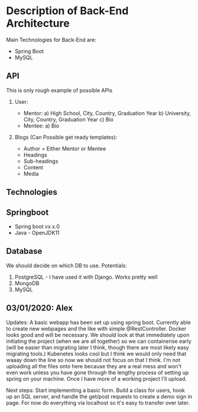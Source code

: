 # Description of Back-End Architecture

Main Technologies for Back-End are: 
- Spring Boot
- MySQL

## API

This is only rough example of possible APIs

1. User:

   - Mentor:
     a) High School, City, Country, Graduation Year
     b) University, City, Country, Graduation Year
     c) Bio
   - Mentee:
     a) Bio

2. Blogs (Can Possible get ready templates):

   - Author = Either Mentor or Mentee
   - Headings
   - Sub-headings
   - Content
   - Media

## Technologies

## Springboot

- Spring boot vx.x.0
- Java - OpenJDK11

## Database

We should decide on which DB to use. Potentials:

1. PostgreSQL - I have used it with Django. Works pretty well
2. MongoDB
3. MySQL

## 03/01/2020: Alex ##

Updates: 
A basic webapp has been set up using spring boot. Currently able to create new webpages and the like with simple @RestController. 
Docker looks good and will be necessary. We should look at that immediately upon initiating the project (when we are all together) so we can containerise early (will be easier than migrating later I think, though there are most likely easy migrating tools.) Kubenetes looks cool but I think we would only need that waaay down the line so now we should not focus on that I think. 
I'm not uploading all the files onto here because they are a real mess and won't even work unless you have gone through the lengthy process of setting up spring on your machine. Once I have more of a working project I'll upload.

Next steps: 
Start implementing a basic form. Build a class for users, hook up an SQL server, and handle the get/post requests to create a demo sign in page. For now do everything via localhost so it's easy to transfer over later. 

